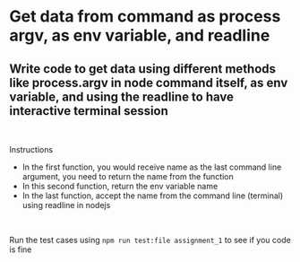 # Get data from command as process argv, as env variable, and readline

## Write code to get data using different methods like process.argv in node command itself, as env variable, and using the readline to have interactive terminal session

<br />

Instructions
* In the first function, you would receive name as the last command line argument, you need to return the name from the function
* In this second function, return the env variable name
* In the last function, accept the name from the command line (terminal) using readline in nodejs

<br/>

Run the test cases using ```npm run test:file assignment_1``` to see if you code is fine
